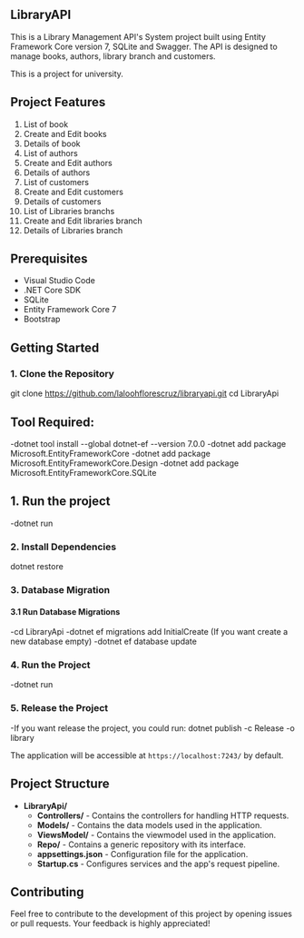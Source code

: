 ## LibraryAPI

This is a Library Management API's System project built using Entity Framework Core version 7, SQLite and Swagger. The API is designed to manage books, authors, library branch and customers.

This is a project for university.

## Project Features
1. List of book
2. Create and Edit books
3. Details of book 
4. List of authors
5. Create and Edit authors
6. Details of authors 
7. List of customers
8. Create and Edit customers
9. Details of customers
10. List of Libraries branchs
11. Create and Edit libraries branch
12. Details of Libraries branch


## Prerequisites
- Visual Studio Code
- .NET Core SDK
- SQLite
- Entity Framework Core 7
- Bootstrap

## Getting Started

### 1. Clone the Repository

git clone https://github.com/laloohflorescruz/libraryapi.git
cd LibraryApi

## Tool Required:
-dotnet tool install --global dotnet-ef --version 7.0.0
-dotnet add package Microsoft.EntityFrameworkCore
-dotnet add package Microsoft.EntityFrameworkCore.Design
-dotnet add package Microsoft.EntityFrameworkCore.SQLite  

 
## 1. Run the project
-dotnet run 

### 2. Install Dependencies
dotnet restore

### 3. Database Migration

#### 3.1 Run Database Migrations

-cd LibraryApi
-dotnet ef migrations add InitialCreate (If you want create a new database empty)
-dotnet ef database update

### 4. Run the Project

-dotnet run

### 5. Release the Project

-If you want release the project, you could run: dotnet publish -c Release -o library



The application will be accessible at `https://localhost:7243/` by default.

## Project Structure

- **LibraryApi/**
  - **Controllers/** - Contains the controllers for handling HTTP requests.
  - **Models/** - Contains the data models used in the application.
  - **ViewsModel/** - Contains the viewmodel used in the application.
  - **Repo/** - Contains a generic repository with its interface.
  - **appsettings.json** - Configuration file for the application.
  - **Startup.cs** - Configures services and the app's request pipeline.



<!-- 

## Demo Pictures

<img src="./LibraryProject/assets/img/01.png"/>
<img src="./LibraryProject/assets/img/02.png"/>
<img src="./LibraryProject/assets/img/03.png"/>
<img src="./LibraryProject/assets/img/04.png"/>
<img src="./LibraryProject/assets/img/05.png"/>
<img src="./LibraryProject/assets/img/06.png"/>
<img src="./LibraryProject/assets/img/07.png"/>
<img src="./LibraryProject/assets/img/08.png"/>
<img src="./LibraryProject/assets/img/09.png"/>
<img src="./LibraryProject/assets/img/10.png"/>
<img src="./LibraryProject/assets/img/11.png"/>
<img src="./LibraryProject/assets/img/12.png"/>
<img src="./LibraryProject/assets/img/13.png"/>
<img src="./LibraryProject/assets/img/14.png"/>
<img src="./LibraryProject/assets/img/15.png"/>
<img src="./LibraryProject/assets/img/16.png"/>
<img src="./LibraryProject/assets/img/17.png"/>
  -->

## Contributing
Feel free to contribute to the development of this project by opening issues or pull requests. Your feedback is highly appreciated!

